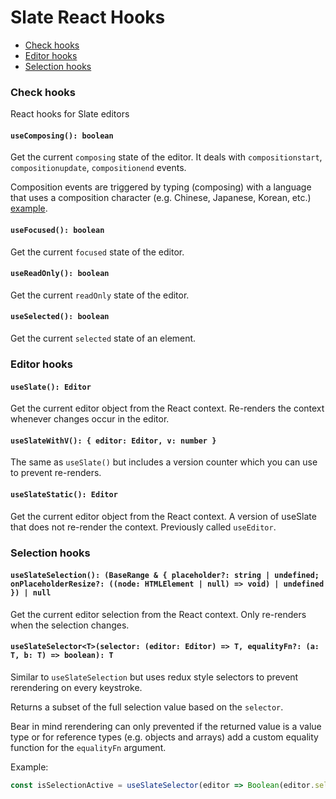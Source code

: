 # Slate React Hooks

- [Check hooks](hooks.md#check-hooks)
- [Editor hooks](hooks.md#editor-hooks)
- [Selection hooks](hooks.md#selection-hooks)

### Check hooks

React hooks for Slate editors

#### `useComposing(): boolean`

Get the current `composing` state of the editor. It deals with `compositionstart`, `compositionupdate`, `compositionend` events.

Composition events are triggered by typing (composing) with a language that uses a composition character (e.g. Chinese, Japanese, Korean, etc.) [example](https://en.wikipedia.org/wiki/Input_method#/media/File:Typing_%EC%9E%88%EC%8A%B5%EB%8B%88%EB%8B%A4_in_Dubeolsik_keyboard_layout.gif).

#### `useFocused(): boolean`

Get the current `focused` state of the editor.

#### `useReadOnly(): boolean`

Get the current `readOnly` state of the editor.

#### `useSelected(): boolean`

Get the current `selected` state of an element.

### Editor hooks

#### `useSlate(): Editor`

Get the current editor object from the React context. Re-renders the context whenever changes occur in the editor.

#### `useSlateWithV(): { editor: Editor, v: number }`

The same as `useSlate()` but includes a version counter which you can use to prevent re-renders.

#### `useSlateStatic(): Editor`

Get the current editor object from the React context. A version of useSlate that does not re-render the context. Previously called `useEditor`.

### Selection hooks

#### `useSlateSelection(): (BaseRange & { placeholder?: string | undefined; onPlaceholderResize?: ((node: HTMLElement | null) => void) | undefined }) | null`

Get the current editor selection from the React context. Only re-renders when the selection changes.

#### `useSlateSelector<T>(selector: (editor: Editor) => T, equalityFn?: (a: T, b: T) => boolean): T`

Similar to `useSlateSelection` but uses redux style selectors to prevent rerendering on every keystroke.

Returns a subset of the full selection value based on the `selector`.

Bear in mind rerendering can only prevented if the returned value is a value type or for reference types (e.g. objects and arrays) add a custom equality function for the `equalityFn` argument.

Example:

```typescript
const isSelectionActive = useSlateSelector(editor => Boolean(editor.selection))
```
